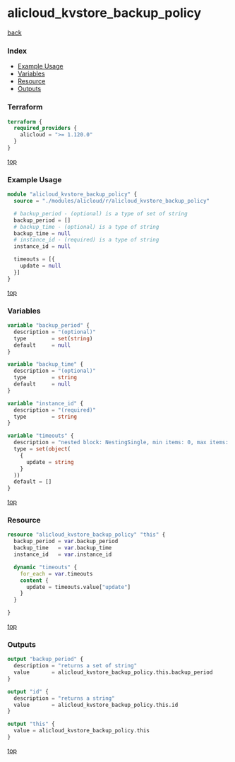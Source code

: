 # alicloud_kvstore_backup_policy

[back](../alicloud.md)

### Index

- [Example Usage](#example-usage)
- [Variables](#variables)
- [Resource](#resource)
- [Outputs](#outputs)

### Terraform

```terraform
terraform {
  required_providers {
    alicloud = ">= 1.120.0"
  }
}
```

[top](#index)

### Example Usage

```terraform
module "alicloud_kvstore_backup_policy" {
  source = "./modules/alicloud/r/alicloud_kvstore_backup_policy"

  # backup_period - (optional) is a type of set of string
  backup_period = []
  # backup_time - (optional) is a type of string
  backup_time = null
  # instance_id - (required) is a type of string
  instance_id = null

  timeouts = [{
    update = null
  }]
}
```

[top](#index)

### Variables

```terraform
variable "backup_period" {
  description = "(optional)"
  type        = set(string)
  default     = null
}

variable "backup_time" {
  description = "(optional)"
  type        = string
  default     = null
}

variable "instance_id" {
  description = "(required)"
  type        = string
}

variable "timeouts" {
  description = "nested block: NestingSingle, min items: 0, max items: 0"
  type = set(object(
    {
      update = string
    }
  ))
  default = []
}
```

[top](#index)

### Resource

```terraform
resource "alicloud_kvstore_backup_policy" "this" {
  backup_period = var.backup_period
  backup_time   = var.backup_time
  instance_id   = var.instance_id

  dynamic "timeouts" {
    for_each = var.timeouts
    content {
      update = timeouts.value["update"]
    }
  }

}
```

[top](#index)

### Outputs

```terraform
output "backup_period" {
  description = "returns a set of string"
  value       = alicloud_kvstore_backup_policy.this.backup_period
}

output "id" {
  description = "returns a string"
  value       = alicloud_kvstore_backup_policy.this.id
}

output "this" {
  value = alicloud_kvstore_backup_policy.this
}
```

[top](#index)